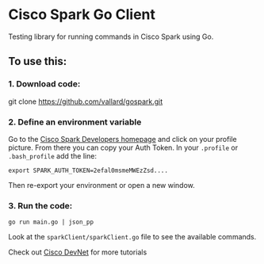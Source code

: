 # Cisco Spark Go Client

Testing library for running commands in Cisco Spark using Go.

## To use this: 

### 1.  Download code:

git clone https://github.com/vallard/gospark.git

### 2.  Define an environment variable

Go to the [Cisco Spark Developers homepage](https://developer.ciscospark.com)  and click on your profile 
picture.  From there you can copy your Auth Token.  In your ```.profile``` or ```.bash_profile``` add the line:

```
export SPARK_AUTH_TOKEN=2efal0msmeMWEzZsd....
```
Then re-export your environment or open a new window. 

### 3.  Run the code: 

```
go run main.go | json_pp
```

Look at the ```sparkClient/sparkClient.go``` file to see the available commands.

Check out [Cisco DevNet](https://learninglabs.cisco.com/lab/collab-spark-message/step/4) for more tutorials


